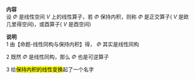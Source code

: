**内容**    
设 $\Phi$ 是线性空间 $V$ 上的线性算子，若 $\Phi$ 保持内积，则称 $\Phi$ 是正交算子( $V$ 是欧几里得空间)，或酉算子( $V$ 是酉空间)    
    
**说明**    
1 由【命题-线性同构与保持内积】得， $\Phi$ 其实是线性同构    
    
2 既然 $\Phi$ 是线性同构，那么 $\Phi$ 也是可逆算子    
    
3 给<mark>保持内积的线性变换</mark>起了一个名字    
